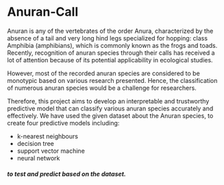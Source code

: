 # Anuran-Call

Anuran is any of the vertebrates of the order Anura, characterized by the
absence of a tail and very long hind legs specialized for hopping: class
Amphibia (amphibians), which is commonly known as the frogs and toads.
Recently, recognition of anuran species through their calls has received a
lot of attention because of its potential applicability in ecological studies.

However, most of the recorded anuran species are considered to be
monotypic based on various research presented. Hence, the classification
of numerous anuran species would be a challenge for researchers.

Therefore, this project aims to develop an interpretable and trustworthy predictive model that can
classify various anuran species accurately and effectively. We have used the given dataset about the Anuran species, to
create four predictive models including: 
- k-nearest neighbours 
- decision tree 
- support vector machine
- neural network

##### to test and predict based on the dataset.

